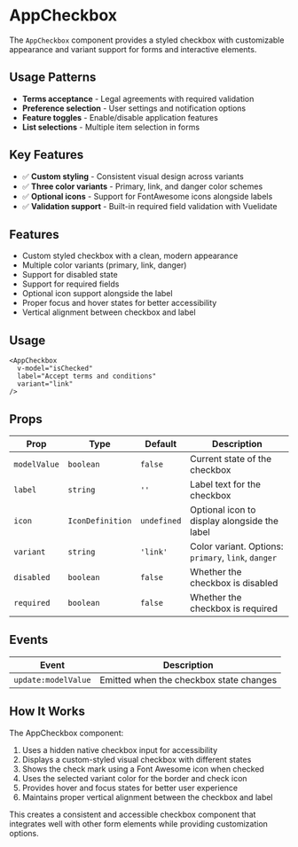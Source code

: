 # AppCheckbox

The `AppCheckbox` component provides a styled checkbox with customizable appearance and variant support for forms and interactive elements.

## Usage Patterns

- **Terms acceptance** - Legal agreements with required validation
- **Preference selection** - User settings and notification options  
- **Feature toggles** - Enable/disable application features
- **List selections** - Multiple item selection in forms

## Key Features

- ✅ **Custom styling** - Consistent visual design across variants
- ✅ **Three color variants** - Primary, link, and danger color schemes
- ✅ **Optional icons** - Support for FontAwesome icons alongside labels
- ✅ **Validation support** - Built-in required field validation with Vuelidate

## Features

- Custom styled checkbox with a clean, modern appearance
- Multiple color variants (primary, link, danger)
- Support for disabled state
- Support for required fields
- Optional icon support alongside the label
- Proper focus and hover states for better accessibility
- Vertical alignment between checkbox and label

## Usage

```vue
<AppCheckbox
  v-model="isChecked"
  label="Accept terms and conditions"
  variant="link"
/>
```

## Props

| Prop         | Type             | Default     | Description                                         |
| ------------ | ---------------- | ----------- | --------------------------------------------------- |
| `modelValue` | `boolean`        | `false`     | Current state of the checkbox                       |
| `label`      | `string`         | `''`        | Label text for the checkbox                         |
| `icon`       | `IconDefinition` | `undefined` | Optional icon to display alongside the label        |
| `variant`    | `string`         | `'link'`    | Color variant. Options: `primary`, `link`, `danger` |
| `disabled`   | `boolean`        | `false`     | Whether the checkbox is disabled                    |
| `required`   | `boolean`        | `false`     | Whether the checkbox is required                    |

## Events

| Event               | Description                             |
| ------------------- | --------------------------------------- |
| `update:modelValue` | Emitted when the checkbox state changes |

## How It Works

The AppCheckbox component:

1. Uses a hidden native checkbox input for accessibility
2. Displays a custom-styled visual checkbox with different states
3. Shows the check mark using a Font Awesome icon when checked
4. Uses the selected variant color for the border and check icon
5. Provides hover and focus states for better user experience
6. Maintains proper vertical alignment between the checkbox and label

This creates a consistent and accessible checkbox component that integrates well with other form elements while providing customization options.
